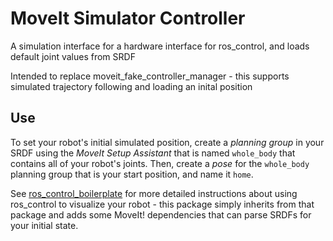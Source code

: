 # MoveIt Simulator Controller

A simulation interface for a hardware interface for ros_control, and loads default joint values from SRDF

Intended to replace moveit_fake_controller_manager - this supports simulated trajectory following and loading an inital position

## Use

To set your robot's initial simulated position, create a *planning group* in your SRDF using the *MoveIt Setup Assistant* that is named ``whole_body`` that contains all of your robot's joints. Then, create a *pose* for the ``whole_body`` planning group that is your start position, and name it ``home``.

See [ros_control_boilerplate](https://github.com/davetcoleman/ros_control_boilerplate) for more detailed instructions about using ros_control to visualize your robot - this package simply inherits from that package and adds some MoveIt! dependencies that can parse SRDFs for your initial state.
